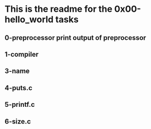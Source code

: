 <H1>This is the readme for the 0x00-hello_world tasks
<H2> 0-preprocessor print output of preprocessor
<H2> 1-compiler
<H2> 3-name
<H2> 4-puts.c
<H2> 5-printf.c
<H2> 6-size.c
